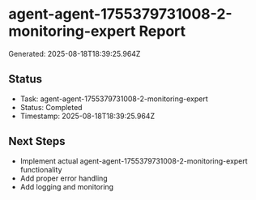 # agent-agent-1755379731008-2-monitoring-expert Report

Generated: 2025-08-18T18:39:25.964Z

## Status
- Task: agent-agent-1755379731008-2-monitoring-expert
- Status: Completed
- Timestamp: 2025-08-18T18:39:25.964Z

## Next Steps
- Implement actual agent-agent-1755379731008-2-monitoring-expert functionality
- Add proper error handling
- Add logging and monitoring
